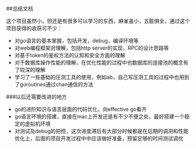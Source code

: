 ##总结文档

这个项目虽然小，但还是有很多可以学习的东西，麻雀虽小，五脏俱全，通过这个项目获得的收获可不少：

*	对go语言的基本掌握，包括开发，debug，编译环境等
*  对web编程框架对理解，包括http server的实现，RPC的设计思路等
*  对基于token的鉴权方法的认知和安全方面的理解
*  对于数据库操作性能的理解，在优化性能的过程中也数据库的连接池的概念有了较深的理解
*  学习了一些基础的压测工具的使用，例如ab，自己写压测工具的过程中也用到了goroutines通过chan通信的方法

###以后还需要改进的地方
*	go的进阶知识与语言层面的代码优化，向effective go看齐
*  go语言环境的搭建，直接在mac上开发还是有不少不便之处，最好搭建一个稳定的虚拟机环境
*  对测试及debug的把控，这次进度滞后有大部分时候都是在后期的调测和性能优化上，后面的项目开发过程中中应该做好准备，预留足够的时间测试调优